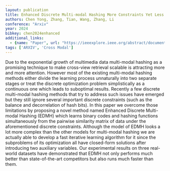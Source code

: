 ```yaml
---
layout: publication
title: Enhanced Discrete Multi-modal Hashing More Constraints Yet Less Time To Learn
authors: Chen Yong, Zhang, Tian, Wang, Zhang, Li
conference: "Arxiv"
year: 2024
bibkey: chen2024enhanced
additional_links:
  - {name: "Paper", url: "https://ieeexplore.ieee.org/abstract/document/9095226"}
tags: ['ARXIV', 'Cross Modal']
---
```

Due to the exponential growth of multimedia data multi-modal hashing as a promising technique to make cross-view retrieval scalable is attracting more and more attention. However most of the existing multi-modal hashing methods either divide the learning process unnaturally into two separate stages or treat the discrete optimization problem simplistically as a continuous one which leads to suboptimal results. Recently a few discrete multi-modal hashing methods that try to address such issues have emerged but they still ignore several important discrete constraints (such as the balance and decorrelation of hash bits). In this paper we overcome those limitations by proposing a novel method named Enhanced Discrete Multi-modal Hashing (EDMH) which learns binary codes and hashing functions simultaneously from the pairwise similarity matrix of data under the aforementioned discrete constraints. Although the model of EDMH looks a lot more complex than the other models for multi-modal hashing we are actually able to develop a fast iterative learning algorithm for it since the subproblems of its optimization all have closed-form solutions after introducing two auxiliary variables. Our experimental results on three real-world datasets have demonstrated that EDMH not only performs much better than state-of-the-art competitors but also runs much faster than them.
